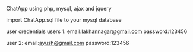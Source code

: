 ChatApp using php, mysql, ajax and jquery

import ChatApp.sql file to your mysql database

user credentials
users 1:
	email:lakhannagar@gmail.com
	password:123456
	
user 2: 
	email:ayush@gmail.com
	password:123456

